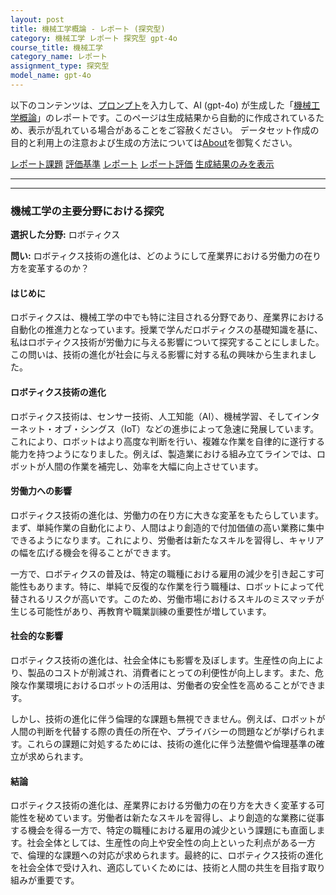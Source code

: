 ```yaml
---
layout: post
title: 機械工学概論 - レポート (探究型)
category: 機械工学 レポート 探究型 gpt-4o
course_title: 機械工学
category_name: レポート
assignment_type: 探究型
model_name: gpt-4o
---
```


以下のコンテンツは、[プロンプト](https://github.com/takedatoshiyuki/synthetic_assignments/tree/main/generated/機械工学/gpt-4o/prompt_レポート-探究型.md)を入力して、AI (gpt-4o) が生成した「[機械工学概論](/contents/機械工学/)」のレポートです。このページは生成結果から自動的に作成されているため、表示が乱れている場合があることをご容赦ください。
データセット作成の目的と利用上の注意および生成の方法については[About](/About)を御覧ください。

[レポート課題](../レポート課題-探究型)
[評価基準](../評価基準-探究型)
[レポート](../レポート-探究型)
[レポート評価](../レポート評価-探究型)
[生成結果のみを表示](https://github.com/takedatoshiyuki/synthetic_assignments/tree/main/generated/機械工学/gpt-4o/レポート-探究型.md)
  

***
***
  
### 機械工学の主要分野における探究

**選択した分野:** ロボティクス

**問い:** ロボティクス技術の進化は、どのようにして産業界における労働力の在り方を変革するのか？

#### はじめに

ロボティクスは、機械工学の中でも特に注目される分野であり、産業界における自動化の推進力となっています。授業で学んだロボティクスの基礎知識を基に、私はロボティクス技術が労働力に与える影響について探究することにしました。この問いは、技術の進化が社会に与える影響に対する私の興味から生まれました。

#### ロボティクス技術の進化

ロボティクス技術は、センサー技術、人工知能（AI）、機械学習、そしてインターネット・オブ・シングス（IoT）などの進歩によって急速に発展しています。これにより、ロボットはより高度な判断を行い、複雑な作業を自律的に遂行する能力を持つようになりました。例えば、製造業における組み立てラインでは、ロボットが人間の作業を補完し、効率を大幅に向上させています。

#### 労働力への影響

ロボティクス技術の進化は、労働力の在り方に大きな変革をもたらしています。まず、単純作業の自動化により、人間はより創造的で付加価値の高い業務に集中できるようになります。これにより、労働者は新たなスキルを習得し、キャリアの幅を広げる機会を得ることができます。

一方で、ロボティクスの普及は、特定の職種における雇用の減少を引き起こす可能性もあります。特に、単純で反復的な作業を行う職種は、ロボットによって代替されるリスクが高いです。このため、労働市場におけるスキルのミスマッチが生じる可能性があり、再教育や職業訓練の重要性が増しています。

#### 社会的な影響

ロボティクス技術の進化は、社会全体にも影響を及ぼします。生産性の向上により、製品のコストが削減され、消費者にとっての利便性が向上します。また、危険な作業環境におけるロボットの活用は、労働者の安全性を高めることができます。

しかし、技術の進化に伴う倫理的な課題も無視できません。例えば、ロボットが人間の判断を代替する際の責任の所在や、プライバシーの問題などが挙げられます。これらの課題に対処するためには、技術の進化に伴う法整備や倫理基準の確立が求められます。

#### 結論

ロボティクス技術の進化は、産業界における労働力の在り方を大きく変革する可能性を秘めています。労働者は新たなスキルを習得し、より創造的な業務に従事する機会を得る一方で、特定の職種における雇用の減少という課題にも直面します。社会全体としては、生産性の向上や安全性の向上といった利点がある一方で、倫理的な課題への対応が求められます。最終的に、ロボティクス技術の進化を社会全体で受け入れ、適応していくためには、技術と人間の共生を目指す取り組みが重要です。
